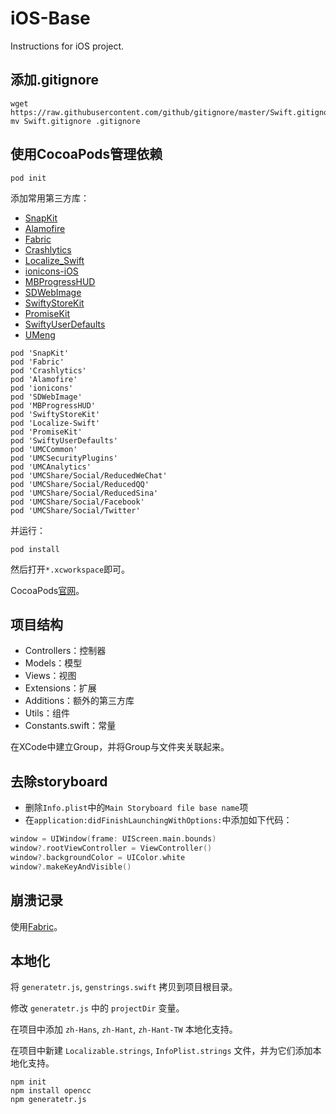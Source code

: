 iOS-Base
========

Instructions for iOS project.

## 添加.gitignore

```
wget https://raw.githubusercontent.com/github/gitignore/master/Swift.gitignore
mv Swift.gitignore .gitignore
```

## 使用CocoaPods管理依赖

```
pod init
```

添加常用第三方库：

* [SnapKit](https://github.com/SnapKit/SnapKit)
* [Alamofire](https://github.com/Alamofire/Alamofire)
* [Fabric](https://fabric.io)
* [Crashlytics](https://get.fabric.io/crashlytics)
* [Localize_Swift](https://github.com/marmelroy/Localize-Swift)
* [ionicons-iOS](https://github.com/sweetmandm/ionicons-iOS)
* [MBProgressHUD](https://github.com/jdg/MBProgressHUD)
* [SDWebImage](https://github.com/rs/SDWebImage)
* [SwiftyStoreKit](https://github.com/bizz84/SwiftyStoreKit)
* [PromiseKit](https://github.com/mxcl/PromiseKit)
* [SwiftyUserDefaults](https://github.com/radex/SwiftyUserDefaults)
* [UMeng](https://umeng.com)

```
pod 'SnapKit'
pod 'Fabric'
pod 'Crashlytics'
pod 'Alamofire'
pod 'ionicons'
pod 'SDWebImage'
pod 'MBProgressHUD'
pod 'SwiftyStoreKit'
pod 'Localize-Swift'
pod 'PromiseKit'
pod 'SwiftyUserDefaults'
pod 'UMCCommon'
pod 'UMCSecurityPlugins'
pod 'UMCAnalytics'
pod 'UMCShare/Social/ReducedWeChat'
pod 'UMCShare/Social/ReducedQQ'
pod 'UMCShare/Social/ReducedSina'
pod 'UMCShare/Social/Facebook'
pod 'UMCShare/Social/Twitter'
```

并运行：

```
pod install
```

然后打开`*.xcworkspace`即可。

CocoaPods[官网](https://cocoapods.org)。

## 项目结构

* Controllers：控制器
* Models：模型
* Views：视图
* Extensions：扩展
* Additions：额外的第三方库
* Utils：组件
* Constants.swift：常量

在XCode中建立Group，并将Group与文件夹关联起来。

## 去除storyboard

* 删除`Info.plist`中的`Main Storyboard file base name`项
* 在`application:didFinishLaunchingWithOptions:`中添加如下代码：

```swift
window = UIWindow(frame: UIScreen.main.bounds)
window?.rootViewController = ViewController()
window?.backgroundColor = UIColor.white
window?.makeKeyAndVisible()
```

## 崩溃记录

使用[Fabric](https://fabric.io)。

## 本地化

将 `generatetr.js`, `genstrings.swift` 拷贝到项目根目录。

修改 `generatetr.js` 中的 `projectDir` 变量。

在项目中添加 `zh-Hans`, `zh-Hant`, `zh-Hant-TW` 本地化支持。

在项目中新建 `Localizable.strings`, `InfoPlist.strings` 文件，并为它们添加本地化支持。

```
npm init
npm install opencc
npm generatetr.js
```

